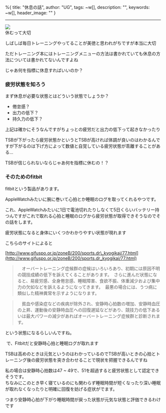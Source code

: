 %{
  title: "休息の話",
  author: "UG",
  tags: ~w[],
  description: "",
  keywords: ~w[],
  header_image: ""
}

---
[![](https://2.bp.blogspot.com/-fGZWi_VYOpM/XWo-Y9Huk-I/AAAAAAAABjU/DSJhTHJNewQSmuI4TzYrdwqbPmLArV3kACK4BGAYYCw/s320/801-sleep.jpg)](http://2.bp.blogspot.com/-fGZWi_VYOpM/XWo-Y9Huk-I/AAAAAAAABjU/DSJhTHJNewQSmuI4TzYrdwqbPmLArV3kACK4BGAYYCw/s1600/801-sleep.jpg)  
休むって大切  
  
しばしば毎日トレーニングやってることが美徳と思われがちですが本当に大切  
  
ただトレーニング本にはトレーニングメニューの方法は書かれていても休息の方法については書かれてないんですよね  
  
じゃあ何を指標に休息すればいいのか？  
  
  

### 疲労状態を知ろう

まず休息が必要な状態とはどういう状態でしょうか？

  

- 倦怠感？
- 出力の低下？
- 持久力の低下？

  

上記は確かにそうなんですがちょっとの疲労だと出力の低下って起きなかったり

  

TSBが下がったら疲労状態かというとTSBが高ければ体調が良いのはわかるんですが下がるのは下げ方によって数値と自覚している疲労状態が乖離することがある...

  

TSBが信じられないならじゃあ何を指標に休むの！？

  

  

### そのためのfitbit

fitbitという製品があります。

  

AppleWatchみたいに腕に巻いて心拍とか睡眠のログを取ってくれるやつです。

  

これ、AppleWatchみたいに1日で電池切れたりしなくて5日くらいバッテリー持つんですがこれで取れる心拍と睡眠のログから疲労状態が取得できそうなのでその話をします。

  

疲労状態になると身体にいくつかわかりやすい状態が現れます

  

こちらのサイトによると

[http://www.gifuspo.or.jp/zoneB/200/sports.dr\_kyogikai/77.html](http://www.gifuspo.or.jp/zoneB/200/sports.dr_kyogikai/77.html)

> 　オーバートレーニング症候群の症候はいろいろあり、初期には原因不明の競技成績の低下を訴えてくることがあります。　さらに進んだ状態になると、易疲労感、全身倦怠感、睡眠障害、食欲不振、体重減少および集中力の欠如などを訴えるようになってきます。　最悪の場合には、うつ病に類似した精神異常を示すようになります。

> 　貧血や感染症などの疾病が除外され、安静時心拍数の増加、安静時血圧の上昇、運動後の安静時血圧への回復遅延などがあり、競技力の低下あるいは最大パワーの減少があればオーバートレーニング症候群と診断されます。

  

という状態になるらしいんですね。  
  
&nbsp;で、Fitbitだと安静時心拍と睡眠ログが取れます  
  
TSBは高めのときは元気というのはわかっているのでTSBが高いときの心拍とトレーニング後の疲労状態を突き合わせることで現状を把握できるんですね  
  
私の場合は安静時心拍数は47 ~ 49で、51を超過すると疲労状態として認定できそうです。  
ちなみにこのとき早く寝ているのにも関わらず睡眠時間が短くなったり深い睡眠が取れなくなったりと明確に回復を妨げる症状がでます。  
  
つまり安静時心拍が下がり睡眠時間が戻った状態が元気な状態と評価できるわけです  
  
  



